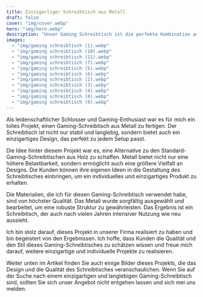 ```yaml
---
title: Einzigartiger Schreibtisch aus Metall
draft: false
cover: "img/cover.webp"
hero: "img/hero.webp"
description: "Unser Gaming Schreibtisch ist die perfekte Kombination aus Funktionalität und Ästhetik: Robust, Stilvoll und Individuell"
images:
  - "img/gaming schreibtisch (1).webp"
  - "img/gaming schreibtisch (10).webp"
  - "img/gaming schreibtisch (11).webp"
  - "img/gaming schreibtisch (7).webp"
  - "img/gaming schreibtisch (5).webp"
  - "img/gaming schreibtisch (6).webp"
  - "img/gaming schreibtisch (2).webp"
  - "img/gaming schreibtisch (3).webp"
  - "img/gaming schreibtisch (4).webp"
  - "img/gaming schreibtisch (8).webp"
  - "img/gaming schreibtisch (9).webp"
---
```


Als leidenschaftlicher Schlosser und Gaming-Enthusiast war es für mich ein tolles Projekt, einen Gaming-Schreibtisch aus Metall zu fertigen. Der Schreibtisch ist nicht nur stabil und langlebig, sondern bietet auch ein einzigartiges Design, das perfekt zu jedem Setup passt.

Die Idee hinter diesem Projekt war es, eine Alternative zu den Standard-Gaming-Schreibtischen aus Holz zu schaffen. Metall bietet nicht nur eine höhere Belastbarkeit, sondern ermöglicht auch eine größere Vielfalt an Designs. Die Kunden können ihre eigenen Ideen in die Gestaltung des Schreibtisches einbringen, um ein individuelles und einzigartiges Produkt zu erhalten.

Die Materialien, die ich für diesen Gaming-Schreibtisch verwendet habe, sind von höchster Qualität. Das Metall wurde sorgfältig ausgewählt und bearbeitet, um eine robuste Struktur zu gewährleisten. Das Ergebnis ist ein Schreibtisch, der auch nach vielen Jahren intensiver Nutzung wie neu aussieht.

Ich bin stolz darauf, dieses Projekt in unserer Firma realisiert zu haben und bin begeistert von den Ergebnissen. Ich hoffe, dass Kunden die Qualität und den Stil dieses Gaming-Schreibtisches zu schätzen wissen und freue mich darauf, weitere einzigartige und individuelle Projekte zu realisieren.

Weiter unten im Artikel finden Sie auch einige Bilder dieses Projekts, die das Design und die Qualität des Schreibtisches veranschaulichen. Wenn Sie auf der Suche nach einem einzigartigen und langlebigen Gaming-Schreibtisch sind, sollten Sie sich unser Angebot nicht entgehen lassen und sich mei uns melden.
